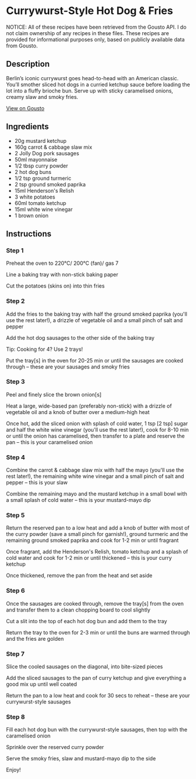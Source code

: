 # Currywurst-Style Hot Dog & Fries

NOTICE: All of these recipes have been retrieved from the Gousto API. I do not claim ownership of any recipes in these files. These recipes are provided for informational purposes only, based on publicly available data from Gousto.

## Description

Berlin’s iconic currywurst goes head-to-head with an American classic. You’ll smother sliced hot dogs in a curried ketchup sauce before loading the lot into a fluffy brioche bun. Serve up with sticky caramelised onions, creamy slaw and smoky fries. 

[View on Gousto](https://www.gousto.co.uk/recipes/cookbook/currywurst-style-hot-dog-fries)

## Ingredients

- 20g mustard ketchup
- 160g carrot & cabbage slaw mix
-  2 Jolly Dog pork sausages
- 50ml mayonnaise
- 1/2 tbsp curry powder
- 2 hot dog buns
- 1/2 tsp ground turmeric
- 2 tsp ground smoked paprika
- 15ml Henderson's Relish
- 3 white potatoes
- 60ml tomato ketchup
- 15ml white wine vinegar
- 1 brown onion

## Instructions


### Step 1

Preheat the oven to 220°C/ 200°C (fan)/ gas 7

Line a baking tray with non-stick baking paper

Cut the potatoes (skins on) into thin fries


### Step 2

Add the fries to the baking tray with half the ground smoked paprika (you'll use the rest later!), a drizzle of vegetable oil and a small pinch of salt and pepper

Add the hot dog sausages to the other side of the baking tray

Tip: Cooking for 4? Use 2 trays!

Put the tray<span class="text-danger">[s]</span> in the oven for 20-25 min or until the sausages are cooked through – these are your sausages and smoky fries


### Step 3

Peel and finely slice the brown onion<span class="text-danger">[s]</span>

Heat a large, wide-based pan (preferably non-stick) with a drizzle of vegetable oil and a knob of butter over a medium-high heat

Once hot, add the sliced onion with splash of cold water, 1 tsp <span class="text-danger">[2 tsp] </span>sugar and half the white wine vinegar (you'll use the rest later!), cook for 8-10 min or until the onion has caramelised, then transfer to a plate and reserve the pan – this is your caramelised onion


### Step 4

Combine the carrot & cabbage slaw mix with half the mayo (you'll use the rest later!), the remaining white wine vinegar and a small pinch of salt and pepper – this is your slaw

Combine the remaining mayo and the mustard ketchup in a small bowl with a small splash of cold water – this is your mustard-mayo dip


### Step 5

Return the reserved pan to a low heat and add a knob of butter with most of the curry powder (save a small pinch for garnish!), ground turmeric and the remaining ground smoked paprika and cook for 1-2 min or until fragrant

Once fragrant, add the Henderson's Relish, tomato ketchup and a splash of cold water and cook for 1-2 min or until thickened – this is your curry ketchup

Once thickened, remove the pan from the heat and set aside


### Step 6

Once the sausages are cooked through, remove the tray<span class="text-danger">[s]</span> from the oven and transfer them to a clean chopping board to cool slightly

Cut a slit into the top of each hot dog bun and add them to the tray

Return the tray to the oven for 2-3 min or until the buns are warmed through and the fries are golden


### Step 7

Slice the cooled sausages on the diagonal, into bite-sized pieces

Add the sliced sausages to the pan of curry ketchup and give everything a good mix up until well coated

Return the pan to a low heat and cook for 30 secs to reheat – these are your currywurst-style sausages

### Step 8

Fill each hot dog bun with the currywurst-style sausages, then top with the caramelised onion

Sprinkle over the reserved curry powder

Serve the smoky fries, slaw and mustard-mayo dip to the side

Enjoy!

